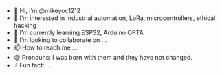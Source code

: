 - 👋 Hi, I’m @mikeyoc1212
- 👀 I’m interested in industrial automation, LoRa, microcontrollers, ethical hacking
- 🌱 I’m currently learning ESP32, Arduino OPTA
- 💞️ I’m looking to collaborate on ...
- 📫 How to reach me ...
- 😄 Pronouns: I was born with them and they have not changed.
- ⚡ Fun fact: ...

<!---
mikeyoc1212/mikeyoc1212 is a ✨ special ✨ repository because its `README.md` (this file) appears on your GitHub profile.
You can click the Preview link to take a look at your changes.
--->
